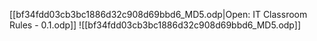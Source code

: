 [[bf34fdd03cb3bc1886d32c908d69bbd6_MD5.odp|Open: IT Classroom Rules - 0.1.odp]]
![[bf34fdd03cb3bc1886d32c908d69bbd6_MD5.odp]]